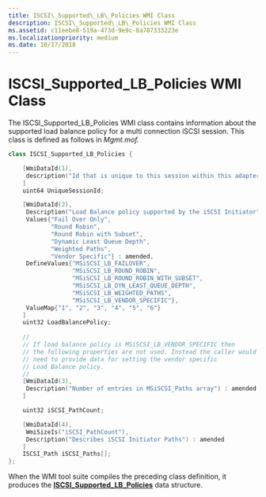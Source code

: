 ```yaml
---
title: ISCSI\_Supported\_LB\_Policies WMI Class
description: ISCSI\_Supported\_LB\_Policies WMI Class
ms.assetid: c11eebe8-519a-473d-9e9c-8a787333223e
ms.localizationpriority: medium
ms.date: 10/17/2018
---
```


# ISCSI\_Supported\_LB\_Policies WMI Class


The ISCSI\_Supported\_LB\_Policies WMI class contains information about the supported load balance policy for a multi connection iSCSI session. This class is defined as follows in *Mgmt.mof.*

```cpp
class ISCSI_Supported_LB_Policies {

    [WmiDataId(1),
     description("Id that is unique to this session within this adapter. ") : amended
    ]
    uint64 UniqueSessionId;

    [WmiDataId(2),
     Description("Load Balance policy supported by the iSCSI Initiator") : amended,
     Values{"Fail Over Only",
            "Round Robin",
            "Round Robin with Subset",
            "Dynamic Least Queue Depth",
            "Weighted Paths",
            "Vendor Specific"} : amended,
     DefineValues{"MSiSCSI_LB_FAILOVER",
                  "MSiSCSI_LB_ROUND_ROBIN",
                  "MSiSCSI_LB_ROUND_ROBIN_WITH_SUBSET",
                  "MSiSCSI_LB_DYN_LEAST_QUEUE_DEPTH",
                  "MSiSCSI_LB_WEIGHTED_PATHS",
                  "MSiSCSI_LB_VENDOR_SPECIFIC"},
     ValueMap{"1", "2", "3", "4", "5", "6"}
    ] 
    uint32 LoadBalancePolicy;
 
    //
    // If load balance policy is MSiSCSI_LB_VENDOR_SPECIFIC then 
    // the following properties are not used. Instead the caller would 
    // need to provide data for setting the vendor specific
    // Load Balance policy.
    //
    [WmiDataId(3),
     Description("Number of entries in MSiSCSI_Paths array") : amended
    ]

    uint32 iSCSI_PathCount;

    [WmiDataId(4),
     WmiSizeIs("iSCSI_PathCount"),
     Description("Describes iSCSI Initiator Paths") : amended
    ]
    ISCSI_Path iSCSI_Paths[];
};
```

When the WMI tool suite compiles the preceding class definition, it produces the [**ISCSI\_Supported\_LB\_Policies**](/windows-hardware/drivers/ddi/iscsimgt/ns-iscsimgt-_iscsi_supported_lb_policies) data structure.

 

